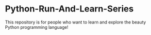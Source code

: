 # Python-Run-And-Learn-Series
This repository is for people who want to learn and explore the beauty Python programming language!

